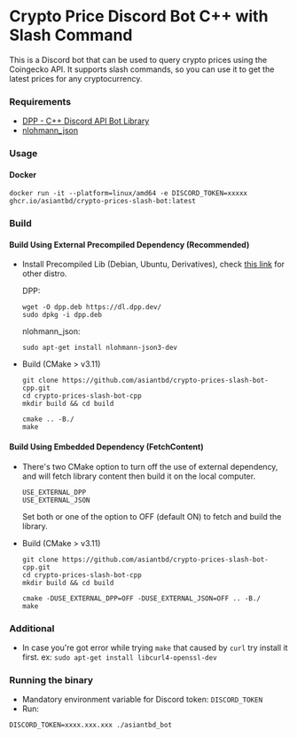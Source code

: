 # Crypto Price Discord Bot C++ with Slash Command

This is a Discord bot that can be used to query crypto prices using the Coingecko API. It supports slash commands, so you can use it to get the latest prices for any cryptocurrency.

### Requirements
- [DPP - C++ Discord API Bot Library](https://github.com/brainboxdotcc/DPP/)
- [nlohmann_json](https://github.com/nlohmann/json)

### Usage

#### Docker

```
docker run -it --platform=linux/amd64 -e DISCORD_TOKEN=xxxxx ghcr.io/asiantbd/crypto-prices-slash-bot:latest
```

### Build

#### Build Using External Precompiled Dependency (Recommended)
- Install Precompiled Lib (Debian, Ubuntu, Derivatives), check [this link](https://dpp.dev/10.0.23/md_docpages_01_installing.html) for other distro.

  DPP:
  ```
  wget -O dpp.deb https://dl.dpp.dev/
  sudo dpkg -i dpp.deb

  ```
  nlohmann_json:
  ```
  sudo apt-get install nlohmann-json3-dev
  ```

- Build (CMake > v3.11)
  ```
  git clone https://github.com/asiantbd/crypto-prices-slash-bot-cpp.git
  cd crypto-prices-slash-bot-cpp
  mkdir build && cd build

  cmake .. -B./
  make
  ```

#### Build Using Embedded Dependency (FetchContent)
- There's two CMake option to turn off the use of external dependency, and will fetch library content then build it on the local computer.
  ```
  USE_EXTERNAL_DPP
  USE_EXTERNAL_JSON
  ```
  Set both or one of the option to OFF (default ON) to fetch and build the library.

- Build (CMake > v3.11)
  ```
  git clone https://github.com/asiantbd/crypto-prices-slash-bot-cpp.git
  cd crypto-prices-slash-bot-cpp
  mkdir build && cd build

  cmake -DUSE_EXTERNAL_DPP=OFF -DUSE_EXTERNAL_JSON=OFF .. -B./
  make
  ```

### Additional
- In case you're got error while trying `make` that caused by `curl` try install it first. ex: `sudo apt-get install libcurl4-openssl-dev`

### Running the binary
- Mandatory environment variable for Discord token: `DISCORD_TOKEN`
- Run:
```
DISCORD_TOKEN=xxxx.xxx.xxx ./asiantbd_bot
```
